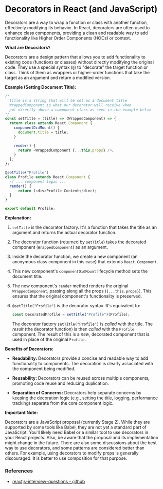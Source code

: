 # Decorators in React (and JavaScript)

Decorators are a way to wrap a function or class with another function, effectively modifying its behavior. In React, 
decorators are often used to enhance class components, providing a clean and readable way to add functionality like
Higher Order Components (HOCs) or context.

**What are Decorators?**

Decorators are a design pattern that allows you to add functionality to existing code (functions or classes) without
directly modifying the original code. They use a special syntax (`@`) to "decorate" the target function or class. Think
of them as wrappers or higher-order functions that take the target as an argument and return a modified version.

**Example (Setting Document Title):**

```javascript
/*
  title is a string that will be set as a document title
  WrappedComponent is what our decorator will receive when
  put directly above a component class as seen in the example below
*/
const setTitle = (title) => (WrappedComponent) => {
  return class extends React.Component {
    componentDidMount() {
      document.title = title;
    }

    render() {
      return <WrappedComponent {...this.props} />;
    }
  };
};

@setTitle("Profile")
class Profile extends React.Component {
  // ... component logic ...
  render() {
      return (<div>Profile Content</div>);
  }
}

export default Profile;
```

**Explanation:**

1.  `setTitle` is the decorator factory. It's a function that takes the title as an argument and returns the actual decorator function.

2.  The decorator function (returned by `setTitle`) takes the decorated component (`WrappedComponent`) as an argument.

3.  Inside the decorator function, we create a new component (an anonymous class component in this case) that extends `React.Component`.

4.  This new component's `componentDidMount` lifecycle method sets the document title.

5.  The new component's `render` method renders the original `WrappedComponent`, passing along all the props (`{...this.props}`). This ensures that the original component's functionality is preserved.

6.  `@setTitle("Profile")` is the decorator syntax. It's equivalent to:

    ```javascript
    const DecoratedProfile = setTitle("Profile")(Profile);
    ```

    The decorator factory `setTitle("Profile")` is *called* with the title. The *result* (the decorator function) is then *called* with the `Profile` component. The result of this is a *new*, decorated component that is used in place of the original `Profile`.

**Benefits of Decorators:**

*   **Readability:** Decorators provide a concise and readable way to add functionality to components. The decoration is clearly associated with the component being modified.

*   **Reusability:** Decorators can be reused across multiple components, promoting code reuse and reducing duplication.

*   **Separation of Concerns:** Decorators help separate concerns by keeping the decoration logic (e.g., setting the title, logging, performance tracking) separate from the core component logic.

**Important Note:**

Decorators are a JavaScript proposal (currently Stage 2). While they are supported by some tools like Babel, they are not yet a standard part of JavaScript. You'll likely need Babel or a similar tool to use decorators in your React projects. Also, be aware that the proposal and its implementation might change in the future. There are also some discussions about the best way to use decorators, and some patterns are considered better than others. For example, using decorators to modify props is generally discouraged. It is better to use composition for that purpose.




### References
* [reactjs-interview-questions - github](https://github.com/sudheerj/reactjs-interview-questions?tab=readme-ov-file#what-is-react)